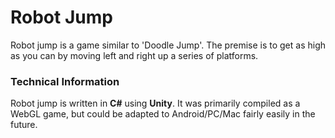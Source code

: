 # Robot Jump
Robot jump is a game similar to 'Doodle Jump'. The premise is to get as high as you can by moving left and right up a series of platforms. 

### Technical Information
Robot jump is written in **C#** using **Unity**. It was primarily compiled as a WebGL game, but could be adapted to Android/PC/Mac fairly easily in the future.
